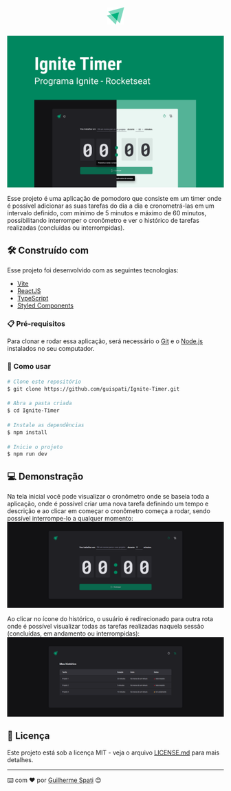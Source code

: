 <h1 align="center">
    <img src=".github/logo.png" alt="Ignite Timer" title="Ignite Timer" />
</h1>

<span align="center">
    <img src=".github/cover.png" alt="Capa Ignite Timer" title="Capa Ignite Timer" />
</span>

Esse projeto é uma aplicação de pomodoro que consiste em um timer onde é possível adicionar as suas tarefas do dia a dia e cronometrá-las em um intervalo definido, com mínimo de 5 minutos e máximo de 60 minutos, possibilitando interromper o cronômetro e ver o histórico de tarefas realizadas (concluídas ou interrompidas).

## 🛠️ Construído com

Esse projeto foi desenvolvido com as seguintes tecnologias:

- [Vite](https://vitejs.dev)
- [ReactJS](https://reactjs.org)
- [TypeScript](https://www.typescriptlang.org/)
- [Styled Components](https://styled-components.com)

### 📋 Pré-requisitos

Para clonar e rodar essa aplicação, será necessário o [Git](https://git-scm.com) e o [Node.js](https://nodejs.org/en/) instalados no seu computador.

### 🔧 Como usar

```bash
# Clone este repositório
$ git clone https://github.com/guispati/Ignite-Timer.git

# Abra a pasta criada
$ cd Ignite-Timer

# Instale as dependências
$ npm install

# Inicie o projeto
$ npm run dev
```

## 💻 Demonstração

Na tela inicial você pode visualizar o cronômetro onde se baseia toda a aplicação, onde é possível criar uma nova tarefa definindo um tempo e descrição e ao clicar em começar o cronômetro começa a rodar, sendo possível interrompe-lo a qualquer momento:
<img src=".github/home.png" alt="Tela inicial da aplicação" title="Tela inicial da aplicação" />

Ao clicar no ícone do histórico, o usuário é redirecionado para outra rota onde é possível visualizar todas as tarefas realizadas naquela sessão (concluídas, em andamento ou interrompidas):
<img src=".github/history.png" alt="Tela de histórico" title="Tela de histórico" />

## 📄 Licença

Este projeto está sob a licença MIT - veja o arquivo [LICENSE.md](LICENSE.md) para mais detalhes.

---
⌨️ com ❤️ por [Guilherme Spati](https://github.com/guispati) 😊